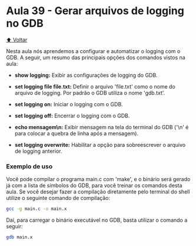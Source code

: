# Aula 39 - Gerar arquivos de logging no GDB

[:arrow_up: Voltar](https://github.com/Geofisicando/C-orientado-a-testes#%C3%ADndice)

Nesta aula nós aprendemos a configurar e automatizar o logging com o GDB. A seguir, um resumo das principais opções dos comandos vistos na aula:

* **show logging:** Exibir as configurações de logging do GDB.

* **set logging file file.txt:** Definir o arquivo 'file.txt' como o nome do arquivo de logging. Por padrão o GDB utiliza o nome 'gdb.txt'.

* **set logging on:** Iniciar o logging com o GDB.

* **set logging off:** Encerrar o logging com o GDB.

* **echo mensagem\n:** Exibir mensagem na tela do terminal do GDB ('\n' é para colocar a quebra de linha após a mensagem).

* **set logging overwrite:** Habilitar a opção para sobreescrever o arquivo de logging anterior.

### Exemplo de uso

Você pode compilar o programa main.c com 'make', e o binário será gerado já com a lista de símbolos do GDB, para você treinar os comandos desta aula. Se você desejar fazer a compilação diretamente pelo terminal do shell utilize o seguinte comando de compilação:

```sh
gcc -g main.c -o main.x
```

Daí, para carregar o binário executável no GDB, basta utilizar o comando a seguir:

```sh
gdb main.x
```
